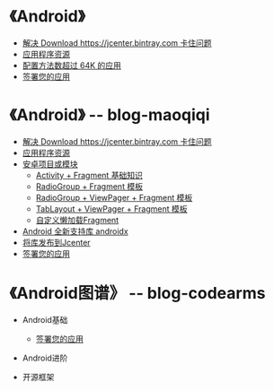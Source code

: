 # 《Android》

* [解决 Download https://jcenter.bintray.com 卡住问题](gradle_download.md)
* [应用程序资源](resources.md)
* [配置方法数超过 64K 的应用](multidex.md)
* [签署您的应用](https://github.com/maoqiqi/AndroidSign/blob/master/README.md)


# 《Android》 -- blog-maoqiqi

* [解决 Download https://jcenter.bintray.com 卡住问题](gradle_download.md)
* [应用程序资源](resources.md)
* [安卓项目或模块](https://github.com/maoqiqi/DevelopmentArms)
  * [Activity + Fragment 基础知识](https://github.com/maoqiqi/DevelopmentArms/tree/master/Activity+Fragment)
  * [RadioGroup + Fragment 模板](https://github.com/maoqiqi/DevelopmentArms/tree/master/RadioGroup+Fragment)
  * [RadioGroup + ViewPager + Fragment 模板](https://github.com/maoqiqi/DevelopmentArms/tree/master/RadioGroup+ViewPager+Fragment)
  * [TabLayout + ViewPager + Fragment 模板](https://github.com/maoqiqi/DevelopmentArms/tree/master/TabLayout+ViewPager+Fragment)
  * [自定义懒加载Fragment](https://github.com/maoqiqi/LazyLoad)
* [Android 全新支持库 androidx](https://github.com/maoqiqi/AndroidX)
* [将库发布到Jcenter](https://github.com/maoqiqi/PublishDemo)
* [签署您的应用](https://github.com/maoqiqi/AndroidSign/blob/master/README.md)


# 《Android图谱》 -- blog-codearms

* Android基础

  * [签署您的应用](https://github.com/maoqiqi/AndroidSign/blob/master/README.md)

* Android进阶
* 开源框架